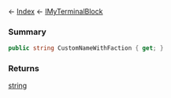 ← [Index](Api-Index) ← [IMyTerminalBlock](Sandbox.ModAPI.Ingame.IMyTerminalBlock)

### Summary

```csharp
public string CustomNameWithFaction { get; }
```

### Returns

[string](https://docs.microsoft.com/en-us/dotnet/api/system.string?view=netframework-4.6)

